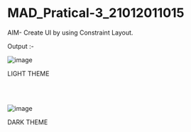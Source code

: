 # MAD_Pratical-3_21012011015

AIM- Create UI by using Constraint Layout.

Output :-

![image](https://github.com/Pratham198/MAD_Pratical-3_21012011015/assets/139728033/d0082f5c-dd50-4ce5-b0ae-42b67691d902) 

LIGHT THEME 

<br>
<br>

![image](https://github.com/Pratham198/MAD_Pratical-3_21012011015/assets/139728033/9d3967de-4e3e-4ec0-b831-a189bd2ebfb7)

DARK THEME
